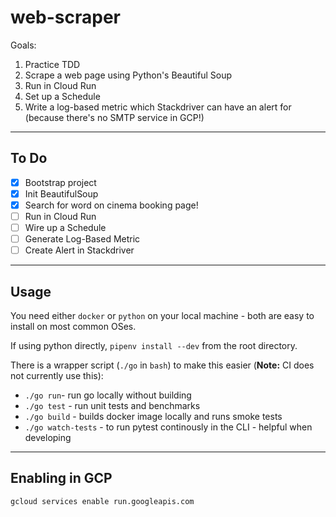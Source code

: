 # web-scraper

Goals:

1. Practice TDD
2. Scrape a web page using Python's Beautiful Soup
3. Run in Cloud Run
4. Set up a Schedule
5. Write a log-based metric which Stackdriver can have an alert for (because there's no SMTP service in GCP!)

---

## To Do

- [x] Bootstrap project
- [x] Init BeautifulSoup
- [x] Search for word on cinema booking page!
- [ ] Run in Cloud Run
- [ ] Wire up a Schedule
- [ ] Generate Log-Based Metric
- [ ] Create Alert in Stackdriver

---

## Usage

You need either `docker` or `python` on your local machine - both are easy to install on most common OSes.

If using python directly, `pipenv install --dev` from the root directory.

There is a wrapper script (`./go` in `bash`) to make this easier (**Note:** CI does not currently use this):

- `./go run`- run go locally without building
- `./go test` - run unit tests and benchmarks
- `./go build` - builds docker image locally and runs smoke tests
- `./go watch-tests` - to run pytest continously in the CLI - helpful when developing

---

## Enabling in GCP

```sh
gcloud services enable run.googleapis.com
```
